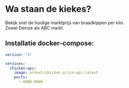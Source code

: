 # Wa staan de kiekes?
Bekijk snel de huidige marktprijs van braadkippen per kilo.  
Zowel Deinze als ABC markt.

## Installatie docker-compose:
```yaml
version: "3"

services:
  chicken-api:
    image: arnevl/chicken-price-api:latest
    ports:
      - 8000:8000
```